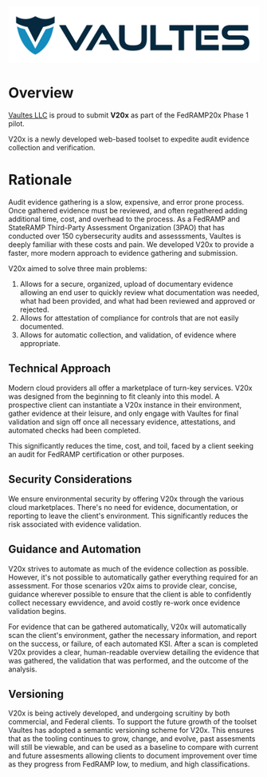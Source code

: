 ![Vaultes company logo with a blue and black shield design and black text on white background spelling out Vaultes](images/Logo.jpg)
# Overview

[Vaultes LLC](https://www.vaultes.com/) is proud to submit **V20x** as part of the FedRAMP20x Phase 1 pilot. 

V20x is a newly developed web-based toolset to expedite audit evidence collection and verification.

# Rationale 

Audit evidence gathering is a slow, expensive, and error prone process. Once gathered evidence must be reviewed, and often regathered adding additional time, cost, and overhead to the process. As a FedRAMP and StateRAMP Third-Party Assessment Organization (3PAO) that has conducted over 150 cybersecurity audits and assesssments, Vaultes is deeply familiar with these costs and pain. We developed V20x to provide a faster, more modern approach to evidence gathering and submission.

V20x aimed to solve three main problems:

1. Allows for a secure, organized, upload of documentary evidence allowing an end user to quickly review what documentation was needed, what had been provided, and what had been reviewed and approved or rejected.
1. Allows for attestation of compliance for controls that are not easily documented.
1. Allows for automatic collection, and validation, of evidence where appropriate.

## Technical Approach

Modern cloud providers all offer a marketplace of turn-key services. V20x was designed from the beginning to fit cleanly into this model. A prospective client can instantiate a V20x instance in their environment, gather evidence at their leisure, and only engage with Vaultes for final validation and sign off once all necessary evidence, attestations, and automated checks had been completed.

This significantly reduces the time, cost, and toil, faced by a client seeking an audit for FedRAMP certification or other purposes.

## Security Considerations

We ensure environmental security by offering V20x through the various cloud marketplaces. There's no need for evidence, documentation, or reporting to leave the client's environment. This significantly reduces the risk associated with evidence validation. 

## Guidance and Automation

V20x strives to automate as much of the evidence collection as possible. However, it's not possible to automatically gather everything required for an assessment. For those scenarios v20x aims to provide clear, concise, guidance wherever possible to ensure that the client is able to confidently collect necessary ewvidence, and avoid costly re-work once evidence validation begins.

For evidence that can be gathered automatically, V20x will automatically scan the client's environment, gather the necessary information, and report on the success, or failure, of each automated KSI. After a scan is completed V20x provides a clear, human-readable overview detailing the evidence that was gathered, the validation that was performed, and the outcome of the analysis.

## Versioning

V20x is being actively developed, and undergoing scruitiny by both commercial, and Federal clients. To support the future growth of the toolset Vaultes has adopted a semantic versioning scheme for V20x. This ensures that as the tooling continues to grow, change, and evolve, past assesments will still be viewable, and can be used as a baseline to compare with current and future assesments allowing clients to document improvement over time as they progress from FedRAMP low, to medium, and high classifications. 
